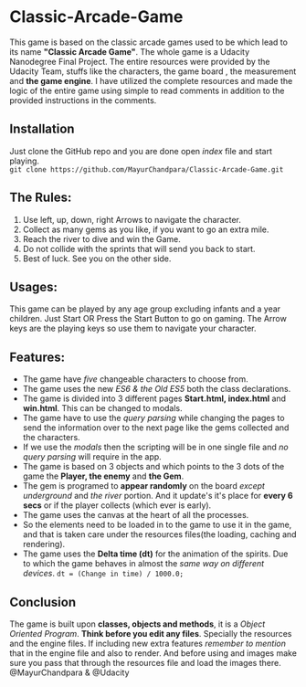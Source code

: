 # Classic-Arcade-Game
This game is based on the classic arcade games used to be which lead to its name **"Classic Arcade Game"**. The whole game is a Udacity Nanodegree Final Project. The entire resources were provided by the Udacity Team, stuffs like the characters, the game board , the measurement and **the game engine**. I have utilized the complete resources and made the logic of the entire game using simple to read comments in addition to the provided instructions in the comments.

## Installation
Just clone the GitHub repo and you are done open _index_ file and start playing.  
`git clone https://github.com/MayurChandpara/Classic-Arcade-Game.git`

## The Rules:
1. Use left, up, down, right Arrows to navigate the character.
2. Collect as many gems as you like, if you want to go an extra mile.
3. Reach the river to dive and win the Game.
4. Do not collide with the sprints that will send you back to start.
5. Best of luck. See you on the other side.

## Usages:
This game can be played by any age group excluding infants and a year children. Just Start OR Press the Start Button to go on gaming.
The Arrow keys are the playing keys so use them to navigate your character.

## Features:
- The game have _five_ changeable characters to choose from.
- The game uses the new _ES6 & the Old ES5_  both the class declarations.
- The game is divided into 3 different pages **Start.html, index.html** and **win.html**. This can be changed to modals.
- The game have to use the _query parsing_ while changing the pages to send the information over to the next page like the gems collected and the characters.
- If we use the _modals_ then the scripting will be in one single file and _no query parsing_ will require in the app.
- The game is based on 3 objects and which points to the 3 dots of the game the **Player, the enemy** and **the Gem**.
- The gem is programed to **appear randomly** on the board _except underground_ and _the river_ portion. And it update's it's place for **every 6 secs** or if the player collects (which ever is early).
- The game uses the canvas at the heart of all the processes.
- So the elements need to be loaded in to the game to use it in the game, and that is taken care under the resources files(the loading, caching and rendering).
- The game uses the **Delta time (dt)** for the animation of the spirits. Due to which the game behaves in almost the _same way on different devices_.
`dt = (Change in time) / 1000.0;`

## Conclusion
The game is built upon **classes, objects and methods**, it is a _Object Oriented Program_. **Think before you edit any files**. Specially the resources and the engine files.
If including new extra features _remember to mention_ that in the engine file and also to render. And before using and images make sure you pass that through the resources file and load the images there.
@MayurChandpara & @Udacity
